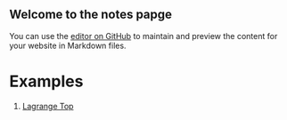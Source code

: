 ## Welcome to the notes papge
You can use the [editor on GitHub](https://github.com/longitude-jyang/jiannanyang.github.io/edit/main/index.md) to maintain and preview the content for your website in Markdown files.

# Examples

1. [Lagrange Top](/Supervision/Dynamics/LagrangeTop.md)
